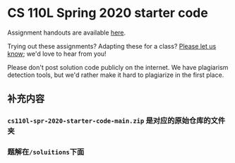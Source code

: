 # CS 110L Spring 2020 starter code

Assignment handouts are available [here](https://reberhardt.com/cs110l/spring-2020/).

Trying out these assignments? Adapting these for a class? [Please let us
know](mailto:ryan@reberhardt.com); we'd love to hear from you!

Please don't post solution code publicly on the internet. We have plagiarism
detection tools, but we'd rather make it hard to plagiarize in the first place.

## 补充内容

### `cs110l-spr-2020-starter-code-main.zip` 是对应的原始仓库的文件夹

### 题解在`/soluitions`下面
